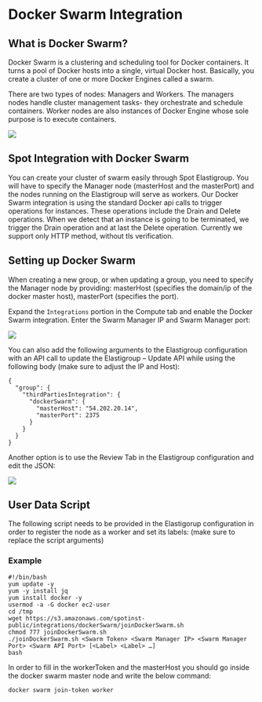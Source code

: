 # Docker Swarm Integration

## What is Docker Swarm?

Docker Swarm is a clustering and scheduling tool for Docker containers. It turns a pool of Docker hosts into a single, virtual Docker host. Basically, you create a cluster of one or more Docker Engines called a swarm.

There are two types of nodes: Managers and Workers. The managers nodes handle cluster management tasks- they orchestrate and schedule containers. Worker nodes are also instances of Docker Engine whose sole purpose is to execute containers.

<img src="/elastigroup/_media/docker-swarmREADME_1.png" />

## Spot Integration with Docker Swarm

You can create your cluster of swarm easily through Spot Elastigroup. You will have to specify the Manager node (masterHost and the masterPort) and the nodes running on the Elastigroup will serve as workers. Our Docker Swarm integration is using the standard Docker api calls to trigger operations for instances. These operations include the Drain and Delete operations. When we detect that an instance is going to be terminated, we trigger the Drain operation and at last the Delete operation. Currently we support only HTTP method, without tls verification.

## Setting up Docker Swarm

When creating a new group, or when updating a group, you need to specify the Manager node by providing: masterHost (specifies the domain/ip of the docker master host), masterPort (specifies the port).

Expand the `Integrations` portion in the Compute tab and enable the Docker Swarm integration. Enter the Swarm Manager IP and Swarm Manager port:

<img src="/elastigroup/_media/docker-swarmREADME_2.png" />

You can also add the following arguments to the Elastigroup configuration with an API call to update the Elastigroup – Update API while using the following body (make sure to adjust the IP and Host):

```
{
  "group": {
    "thirdPartiesIntegration": {
      "dockerSwarm": {
        "masterHost": "54.202.20.14",
        "masterPort": 2375
      }
    }
  }
}
```

Another option is to use the Review Tab in the Elastigroup configuration and edit the JSON:

<img src="/elastigroup/_media/docker-swarmREADME_3.png" />

## User Data Script

The following script needs to be provided in the Elastigorup configuration in order to register the node as a worker and set its labels: (make sure to replace the script arguments)

### Example

```
#!/bin/bash
yum update -y
yum -y install jq
yum install docker -y
usermod -a -G docker ec2-user
cd /tmp
wget https://s3.amazonaws.com/spotinst-public/integrations/dockerSwarm/joinDockerSwarm.sh
chmod 777 joinDockerSwarm.sh
./joinDockerSwarm.sh <Swarm Token> <Swarm Manager IP> <Swarm Manager Port> <Swarm API Port> [<Label> <Label> …]
bash
```

In order to fill in the workerToken and the masterHost you should go inside the docker swarm master node and write the below command:

```
docker swarm join-token worker
```
